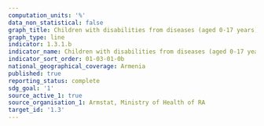 ```yaml
---
computation_units: '%'
data_non_statistical: false
graph_title: Children with disabilities from diseases (aged 0-17 years)
graph_type: line
indicator: 1.3.1.b
indicator_name: Children with disabilities from diseases (aged 0-17 years)
indicator_sort_order: 01-03-01-0b
national_geographical_coverage: Armenia
published: true
reporting_status: complete
sdg_goal: '1'
source_active_1: true
source_organisation_1: Armstat, Ministry of Health of RA
target_id: '1.3'
---
```


